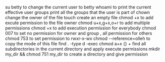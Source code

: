 su betty to change the current user to betty
whoami to print the current effective user
groups print all the groups that the user is part of
chown change the owner of the file
touch create an empty file
chmod +x to add excute permission to the file owner
chmod u+x,g+x,o+r to add multiple permissions
chmod +x to add execution permission for everybody
chmod 007 to set no permission for owner and group , all permission for others
chmod 753 to set permission to rwxr-x-wx
chmod --reference=olleh to copy the mode of this file
find . -type d -exec chmod a+x {} + find all subdirectories in the current directory and apply execute permissions
mkdir my_dir && chmod 751 my_dir to create a directory and give permission
